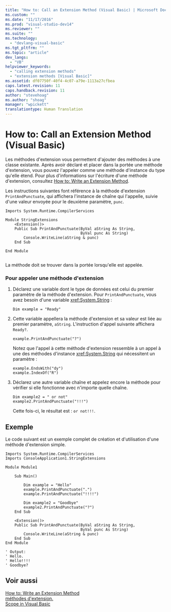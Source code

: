 ```yaml
---
title: "How to: Call an Extension Method (Visual Basic) | Microsoft Docs"
ms.custom: ""
ms.date: "11/17/2016"
ms.prod: "visual-studio-dev14"
ms.reviewer: ""
ms.suite: ""
ms.technology: 
  - "devlang-visual-basic"
ms.tgt_pltfrm: ""
ms.topic: "article"
dev_langs: 
  - "VB"
helpviewer_keywords: 
  - "calling extension methods"
  - "extension methods [Visual Basic]"
ms.assetid: df07750f-40f4-4c07-a79e-1113a27cfbea
caps.latest.revision: 11
caps.handback.revision: 11
author: "stevehoag"
ms.author: "shoag"
manager: "wpickett"
translationtype: Human Translation
---
```

# How to: Call an Extension Method (Visual Basic)
Les méthodes d'extension vous permettent d'ajouter des méthodes à une classe existante.  Après avoir déclaré et placer dans la portée une méthode d'extension, vous pouvez l'appeler comme une méthode d'instance du type qu'elle étend.  Pour plus d'informations sur l'écriture d'une méthode d'extension, consultez [How to: Write an Extension Method](../../../../visual-basic/programming-guide/language-features/procedures/how-to-write-an-extension-method.md).  
  
 Les instructions suivantes font référence à la méthode d'extension `PrintAndPunctuate`, qui affichera l'instance de chaîne qui l'appelle, suivie d'une valeur envoyée pour le deuxième paramètre, `punc`.  
  
```vb#  
Imports System.Runtime.CompilerServices  
  
Module StringExtensions  
    <Extension()>   
    Public Sub PrintAndPunctuate(ByVal aString As String,   
                                 ByVal punc As String)  
        Console.WriteLine(aString & punc)  
    End Sub  
  
End Module  
  
```  
  
 La méthode doit se trouver dans la portée lorsqu'elle est appelée.  
  
### Pour appeler une méthode d'extension  
  
1.  Déclarez une variable dont le type de données est celui du premier paramètre de la méthode d'extension.  Pour `PrintAndPunctuate`, vous avez besoin d'une variable <xref:System.String> :  
  
    ```  
    Dim example = "Ready"  
    ```  
  
2.  Cette variable appellera la méthode d'extension et sa valeur est liée au premier paramètre, `aString`.  L'instruction d'appel suivante affichera `Ready?`.  
  
    ```  
    example.PrintAndPunctuate("?")  
    ```  
  
     Notez que l'appel à cette méthode d'extension ressemble à un appel à une des méthodes d'instance <xref:System.String> qui nécessitent un paramètre :  
  
    ```  
    example.EndsWith("dy")  
    example.IndexOf("R")  
    ```  
  
3.  Déclarez une autre variable chaîne et appelez encore la méthode pour vérifier si elle fonctionne avec n'importe quelle chaîne.  
  
    ```  
    Dim example2 = " or not"  
    example2.PrintAndPunctuate("!!!")  
    ```  
  
     Cette fois\-ci, le résultat est : `or not!!!`.  
  
## Exemple  
 Le code suivant est un exemple complet de création et d'utilisation d'une méthode d'extension simple.  
  
```vb#  
Imports System.Runtime.CompilerServices  
Imports ConsoleApplication1.StringExtensions  
  
Module Module1  
  
    Sub Main()  
  
        Dim example = "Hello"  
        example.PrintAndPunctuate(".")  
        example.PrintAndPunctuate("!!!!")  
  
        Dim example2 = "Goodbye"  
        example2.PrintAndPunctuate("?")  
    End Sub  
  
    <Extension()>   
    Public Sub PrintAndPunctuate(ByVal aString As String,   
                                 ByVal punc As String)  
        Console.WriteLine(aString & punc)  
    End Sub  
End Module  
  
' Output:  
' Hello.  
' Hello!!!!  
' Goodbye?  
```  
  
## Voir aussi  
 [How to: Write an Extension Method](../../../../visual-basic/programming-guide/language-features/procedures/how-to-write-an-extension-method.md)   
 [méthodes d'extension.](../../../../visual-basic/programming-guide/language-features/procedures/extension-methods.md)   
 [Scope in Visual Basic](../../../../visual-basic/programming-guide/language-features/declared-elements/scope.md)